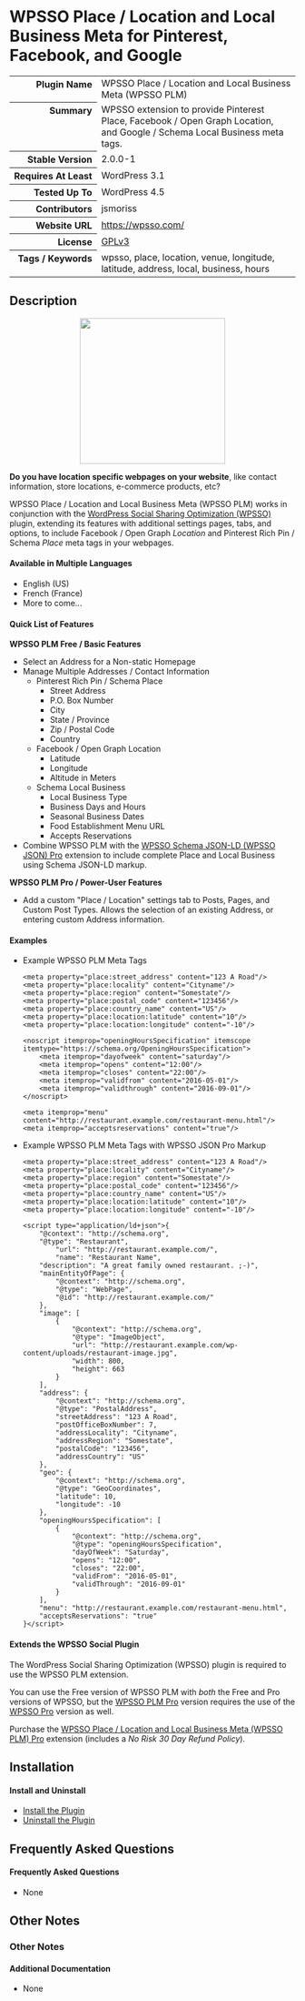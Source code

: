 <h1>WPSSO Place / Location and Local Business Meta for Pinterest, Facebook, and Google</h1>

<table>
<tr><th align="right" valign="top" nowrap>Plugin Name</th><td>WPSSO Place / Location and Local Business Meta (WPSSO PLM)</td></tr>
<tr><th align="right" valign="top" nowrap>Summary</th><td>WPSSO extension to provide Pinterest Place, Facebook / Open Graph Location, and Google / Schema Local Business meta tags.</td></tr>
<tr><th align="right" valign="top" nowrap>Stable Version</th><td>2.0.0-1</td></tr>
<tr><th align="right" valign="top" nowrap>Requires At Least</th><td>WordPress 3.1</td></tr>
<tr><th align="right" valign="top" nowrap>Tested Up To</th><td>WordPress 4.5</td></tr>
<tr><th align="right" valign="top" nowrap>Contributors</th><td>jsmoriss</td></tr>
<tr><th align="right" valign="top" nowrap>Website URL</th><td><a href="https://wpsso.com/">https://wpsso.com/</a></td></tr>
<tr><th align="right" valign="top" nowrap>License</th><td><a href="http://www.gnu.org/licenses/gpl.txt">GPLv3</a></td></tr>
<tr><th align="right" valign="top" nowrap>Tags / Keywords</th><td>wpsso, place, location, venue, longitude, latitude, address, local, business, hours</td></tr>
</table>

<h2>Description</h2>

<p align="center"><img src="https://surniaulula.github.io/wpsso-plm/assets/icon-256x256.png" width="256" height="256" /></p><p><strong>Do you have location specific webpages on your website</strong>, like contact information, store locations, e-commerce products, etc?</p>

<p>WPSSO Place / Location and Local Business Meta (WPSSO PLM) works in conjunction with the <a href="https://wordpress.org/plugins/wpsso/">WordPress Social Sharing Optimization (WPSSO)</a> plugin, extending its features with additional settings pages, tabs, and options, to include Facebook / Open Graph <em>Location</em> and Pinterest Rich Pin / Schema <em>Place</em> meta tags in your webpages.</p>

<h4>Available in Multiple Languages</h4>

<ul>
<li>English (US)</li>
<li>French (France)</li>
<li>More to come...</li>
</ul>

<h4>Quick List of Features</h4>

<p><strong>WPSSO PLM Free / Basic Features</strong></p>

<ul>
<li>Select an Address for a Non-static Homepage</li>
<li>Manage Multiple Addresses / Contact Information

<ul>
<li>Pinterest Rich Pin / Schema Place

<ul>
<li>Street Address</li>
<li>P.O. Box Number</li>
<li>City</li>
<li>State / Province</li>
<li>Zip / Postal Code</li>
<li>Country</li>
</ul></li>
<li>Facebook / Open Graph Location

<ul>
<li>Latitude</li>
<li>Longitude</li>
<li>Altitude in Meters</li>
</ul></li>
<li>Schema Local Business

<ul>
<li>Local Business Type</li>
<li>Business Days and Hours</li>
<li>Seasonal Business Dates</li>
<li>Food Establishment Menu URL</li>
<li>Accepts Reservations</li>
</ul></li>
</ul></li>
<li>Combine WPSSO PLM with the <a href="http://wpsso.com/extend/plugins/wpsso-json/">WPSSO Schema JSON-LD (WPSSO JSON) Pro</a> extension to include complete Place and Local Business using Schema JSON-LD markup.</li>
</ul>

<p><strong>WPSSO PLM Pro / Power-User Features</strong></p>

<ul>
<li>Add a custom "Place / Location" settings tab to Posts, Pages, and Custom Post Types. Allows the selection of an existing Address, or entering custom Address information.</li>
</ul>

<h4>Examples</h4>

<ul>
<li><p>Example WPSSO PLM Meta Tags</p>

<p><head itemscope itemtype="http://schema.org/Restaurant">
    <meta property="og:type" content="place"/>
    <meta property="og:latitude" content="10"/>
    <meta property="og:longitude" content="-10"/></p>

<pre><code>&lt;meta property="place:street_address" content="123 A Road"/&gt;
&lt;meta property="place:locality" content="Cityname"/&gt;
&lt;meta property="place:region" content="Somestate"/&gt;
&lt;meta property="place:postal_code" content="123456"/&gt;
&lt;meta property="place:country_name" content="US"/&gt;
&lt;meta property="place:location:latitude" content="10"/&gt;
&lt;meta property="place:location:longitude" content="-10"/&gt;

&lt;noscript itemprop="openingHoursSpecification" itemscope itemtype="https://schema.org/OpeningHoursSpecification"&gt;
    &lt;meta itemprop="dayofweek" content="saturday"/&gt;
    &lt;meta itemprop="opens" content="12:00"/&gt;
    &lt;meta itemprop="closes" content="22:00"/&gt;
    &lt;meta itemprop="validfrom" content="2016-05-01"/&gt;
    &lt;meta itemprop="validthrough" content="2016-09-01"/&gt;
&lt;/noscript&gt;

&lt;meta itemprop="menu" content="http://restaurant.example.com/restaurant-menu.html"/&gt;
&lt;meta itemprop="acceptsreservations" content="true"/&gt;
</code></pre>

<p></head></p></li>
<li><p>Example WPSSO PLM Meta Tags with WPSSO JSON Pro Markup</p>

<p><head>
    <meta property="og:type" content="place"/>
    <meta property="og:latitude" content="10"/>
    <meta property="og:longitude" content="-10"/></p>

<pre><code>&lt;meta property="place:street_address" content="123 A Road"/&gt;
&lt;meta property="place:locality" content="Cityname"/&gt;
&lt;meta property="place:region" content="Somestate"/&gt;
&lt;meta property="place:postal_code" content="123456"/&gt;
&lt;meta property="place:country_name" content="US"/&gt;
&lt;meta property="place:location:latitude" content="10"/&gt;
&lt;meta property="place:location:longitude" content="-10"/&gt;

&lt;script type="application/ld+json"&gt;{
    "@context": "http://schema.org",
    "@type": "Restaurant",
        "url": "http://restaurant.example.com/",
        "name": "Restaurant Name",
    "description": "A great family owned restaurant. ;-)",
    "mainEntityOfPage": {
        "@context": "http://schema.org",
        "@type": "WebPage",
        "@id": "http://restaurant.example.com/"
    },
    "image": [
        {
            "@context": "http://schema.org",
            "@type": "ImageObject",
            "url": "http://restaurant.example.com/wp-content/uploads/restaurant-image.jpg",
            "width": 800,
            "height": 663
        }
    ],
    "address": {
        "@context": "http://schema.org",
        "@type": "PostalAddress",
        "streetAddress": "123 A Road",
        "postOfficeBoxNumber": 7,
        "addressLocality": "Cityname",
        "addressRegion": "Somestate",
        "postalCode": "123456",
        "addressCountry": "US"
    },
    "geo": {
        "@context": "http://schema.org",
        "@type": "GeoCoordinates",
        "latitude": 10,
        "longitude": -10
    },
    "openingHoursSpecification": [
        {
            "@context": "http://schema.org",
            "@type": "openingHoursSpecification",
            "dayOfWeek": "Saturday",
            "opens": "12:00",
            "closes": "22:00",
            "validFrom": "2016-05-01",
            "validThrough": "2016-09-01"
        }
    ],
    "menu": "http://restaurant.example.com/restaurant-menu.html",
    "acceptsReservations": "true"
}&lt;/script&gt;
</code></pre>

<p></head></p></li>
</ul>

<h4>Extends the WPSSO Social Plugin</h4>

<p>The WordPress Social Sharing Optimization (WPSSO) plugin is required to use the WPSSO PLM extension.</p>

<p>You can use the Free version of WPSSO PLM with <em>both</em> the Free and Pro versions of WPSSO, but the <a href="http://wpsso.com/extend/plugins/wpsso-plm/">WPSSO PLM Pro</a> version requires the use of the <a href="http://wpsso.com/extend/plugins/wpsso/">WPSSO Pro</a> version as well.</p>

<p>Purchase the <a href="http://wpsso.com/extend/plugins/wpsso-plm/">WPSSO Place / Location and Local Business Meta (WPSSO PLM) Pro</a> extension (includes a <em>No Risk 30 Day Refund Policy</em>).</p>


<h2>Installation</h2>

<h4>Install and Uninstall</h4>

<ul>
<li><a href="http://wpsso.com/codex/plugins/wpsso-plm/installation/install-the-plugin/">Install the Plugin</a></li>
<li><a href="http://wpsso.com/codex/plugins/wpsso-plm/installation/uninstall-the-plugin/">Uninstall the Plugin</a></li>
</ul>


<h2>Frequently Asked Questions</h2>

<h4>Frequently Asked Questions</h4>

<ul>
<li>None</li>
</ul>


<h2>Other Notes</h2>

<h3>Other Notes</h3>
<h4>Additional Documentation</h4>

<ul>
<li>None</li>
</ul>

